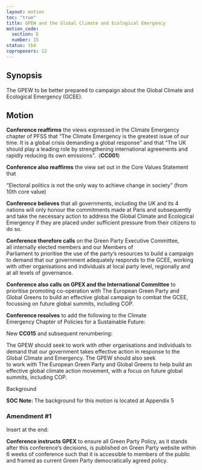```yaml
---
layout: motion
toc: "true"
title: GPEW and the Global Climate and Ecological Emergency
motion_code:
  section: E
  number: 15
status: tbd
coproposers: 12
---
```

## Synopsis

The GPEW to be better prepared to campaign about the Global Climate and Ecological Emergency (GCEE).

## Motion

**Conference reaffirms** the views expressed in the Climate Emergency chapter of PFSS that “The Climate Emergency is the greatest issue of our time. It is a global crisis demanding a global response” and that “The UK should play a leading role by strengthening international agreements and rapidly reducing its own emissions”.  (**CC001**)

**Conference also reaffirms** the view set out in the Core Values Statement that

“Electoral politics is not the only way to achieve change in society” (from 10th core value)

**Conference believes** that all governments, including the UK and its 4 nations will only honour the commitments made at Paris and subsequently and take the necessary action to address the Global Climate and Ecological Emergency if they are placed under sufficient pressure from their citizens to do so.

**Conference therefore calls** on the Green Party Executive Committee, all internally elected members and our Members of Parliament to prioritise the use of the party’s resources to build a campaign to demand that our government adequately responds to the GCEE, working with other organisations and individuals at local party level, regionally and at all levels of governance.

**Conference also calls on GPEX and the International Committee** to prioritise promoting co-operation with The European Green Party and Global Greens to build an effective global campaign to combat the GCEE, focussing on future global summits, including COP.

**Conference resolves** to add the following to the Climate Emergency Chapter of Policies for a Sustainable Future:

New **CC015** and subsequent renumbering:

The GPEW should seek to work with other organisations and individuals to demand that our government takes effective action in response to the Global Climate and Emergency. The GPEW should also seek to work with The European Green Party and Global Greens to help build an effective global climate action movement, with a focus on future global summits, including COP.

Background

<p class="alert d-inline-block alert-primary"><strong>SOC Note: </strong> The background for this motion is located at Appendix 5</p>


<div class="amendment amendment-tbd">
<div class="d-flex justify-content-between align-items-start">
<h3 id="amendment-1">Amendment #1</h3>
</div>
    
Insert at the end:

**Conference instructs GPEX** to ensure all Green Party Policy, as it stands after this conference’s decisions, is published on Green Party website within 6 weeks of conference such that it is accessible to members of the public and framed as current Green Party democratically agreed policy.
  
</div>
